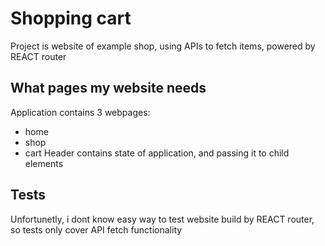 # Shopping cart

Project is website of example shop, using APIs to fetch items, powered by REACT router

## What pages my website needs

Application contains 3 webpages:

- home
- shop
- cart
  Header contains state of application, and passing it to child elements

## Tests

Unfortunetly, i dont know easy way to test website build by REACT router, so tests only cover API fetch functionality
